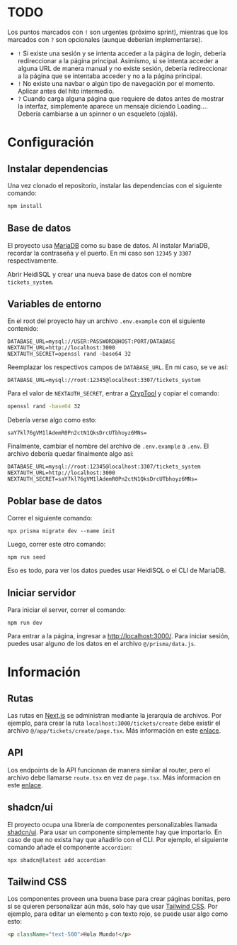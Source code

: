 # TODO

Los puntos marcados con `!` son urgentes (próximo sprint), mientras que los marcados con `?` son opcionales (aunque deberían implementarse).

- `!` Si existe una sesión y se intenta acceder a la página de login, debería redireccionar a la página principal. Asimismo, si se intenta acceder a alguna URL de manera manual y no existe sesión, debería redireccionar a la página que se intentaba acceder y no a la página principal.
- `!` No existe una navbar o algún tipo de navegación por el momento. Aplicar antes del hito intermedio.
- `?` Cuando carga alguna página que requiere de datos antes de mostrar la interfaz, simplemente aparece un mensaje diciendo Loading.... Debería cambiarse a un spinner o un esqueleto (ojalá).

# Configuración

## Instalar dependencias

Una vez clonado el repositorio, instalar las dependencias con el siguiente comando:

```bash
npm install
```

## Base de datos

El proyecto usa [MariaDB](https://mariadb.org/download/?t=mariadb&p=mariadb&r=11.5.2&os=windows&cpu=x86_64&pkg=msi&mirror=insacom) como su base de datos. Al instalar MariaDB, recordar la contraseña y el puerto. En mi caso son `12345` y `3307` respectivamente.

Abrir HeidiSQL y crear una nueva base de datos con el nombre `tickets_system`.

## Variables de entorno

En el root del proyecto hay un archivo `.env.example` con el siguiente contenido:

```env
DATABASE_URL=mysql://USER:PASSWORD@HOST:PORT/DATABASE
NEXTAUTH_URL=http://localhost:3000
NEXTAUTH_SECRET=openssl rand -base64 32
```

Reemplazar los respectivos campos de `DATABASE_URL`. En mi caso, se ve así:

```
DATABASE_URL=mysql://root:12345@localhost:3307/tickets_system
```

Para el valor de `NEXTAUTH_SECRET`, entrar a [CrypTool](https://www.cryptool.org/en/cto/openssl/) y copiar el comando:

```bash
openssl rand -base64 32
```

Debería verse algo como esto:

```
saY7kl76gVM1lAdemR0Pn2ctN1QksDrcUTbhoyz6MNs=
```

Finalmente, cambiar el nombre del archivo de `.env.example` a `.env`. El archivo debería quedar finalmente algo así:

```env
DATABASE_URL=mysql://root:12345@localhost:3307/tickets_system
NEXTAUTH_URL=http://localhost:3000
NEXTAUTH_SECRET=saY7kl76gVM1lAdemR0Pn2ctN1QksDrcUTbhoyz6MNs=
```

## Poblar base de datos

Correr el siguiente comando:

```
npx prisma migrate dev --name init
```

Luego, correr este otro comando:

```
npm run seed
```

Eso es todo, para ver los datos puedes usar HeidiSQL o el CLI de MariaDB.

## Iniciar servidor

Para iniciar el server, correr el comando:

```
npm run dev
```

Para entrar a la página, ingresar a [http://localhost:3000/](http://localhost:3000/). Para iniciar sesión, puedes usar alguno de los datos en el archivo `@/prisma/data.js`.

# Información

## Rutas

Las rutas en [Next.js](https://nextjs.org/docs) se administran mediante la jerarquía de archivos. Por ejemplo, para crear la ruta `localhost:3000/tickets/create` debe existir el archivo `@/app/tickets/create/page.tsx`. Más información en este [enlace](https://nextjs.org/docs/app/building-your-application/routing/defining-routes).

## API

Los endpoints de la API funcionan de manera similar al router, pero el archivo debe llamarse `route.tsx` en vez de `page.tsx`. Más informacion en este [enlace](https://nextjs.org/docs/app/building-your-application/routing/route-handlers).

## shadcn/ui

El proyecto ocupa una librería de componentes personalizables llamada [shadcn/ui](https://ui.shadcn.com/docs/components/accordion). Para usar un componente simplemente hay que importarlo. En caso de que no exista hay que añadirlo con el CLI. Por ejemplo, el siguiente comando añade el componente `accordion`:

```
npx shadcn@latest add accordion
```

## Tailwind CSS

Los componentes proveen una buena base para crear páginas bonitas, pero si se quieren personalizar aún más, solo hay que usar [Tailwind CSS](https://tailwindcss.com/docs/aspect-ratio). Por ejemplo, para editar un elemento `p` con texto rojo, se puede usar algo como esto:

```html
<p className="text-500">Hola Mundo!</p>
```
